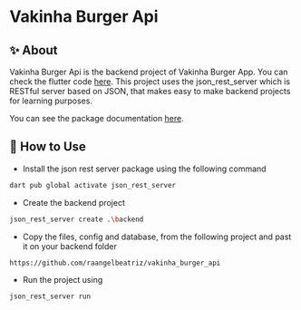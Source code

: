 # Vakinha Burger Api
 
## ✨ About

Vakinha Burger Api is the backend project of Vakinha Burger App. You can check the flutter code [here](https://github.com/raangelbeatriz/vakinha_burger). This project uses the json_rest_server which is RESTful server based on JSON, that makes easy to make backend projects for learning purposes.

You can see the package documentation [here](https://pub.dev/packages/json_rest_server).



## 🚀 How to Use

- Install the json rest server package using the following command
```sh
dart pub global activate json_rest_server
```
- Create the backend project
```sh
json_rest_server create .\backend
```
- Copy the files, config and database, from the following project and past it on your backend folder
```sh
https://github.com/raangelbeatriz/vakinha_burger_api
```
- Run the project using
```sh
json_rest_server run

